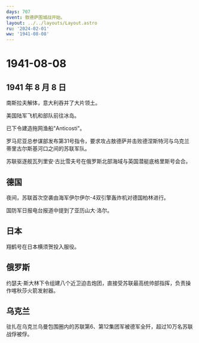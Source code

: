 ```yaml
---
days: 707
event: 敖德萨围城战开始。
layout: ../../layouts/Layout.astro
ru: '2024-02-01'
ww: '1941-08-08'
---
```


# 1941-08-08

## 1941 年 8 月 8 日

南斯拉夫解体，意大利吞并了大片领土。

美国陆军飞机和部队前往冰岛。

已下令建造拖网渔船"Anticosti"。

罗马尼亚总参谋部发布第31号指令，要求攻占敖德萨并击败德涅斯特河与乌克兰蒂里古尔斯基河口之间的苏联军队。

苏联驱逐舰瓦列里安·古比雪夫号在俄罗斯北部海域与英国潜艇底格里斯号会合。

## 德国

夜间，苏联首次空袭由海军伊尔伊尔-4双引擎轰炸机对德国柏林进行。

国防军日报电台报道中提到了亚历山大·洛尔。

## 日本

翔鹤号在日本横须贺投入服役。

## 俄罗斯

约瑟夫·斯大林下令组建八个近卫迫击炮团，直接受苏联最高统帅部指挥，负责操作喀秋莎火箭发射器。

## 乌克兰

驻扎在乌克兰乌曼包围圈内的苏联第6、第12集团军被德军全歼，超过10万名苏联战俘被俘。